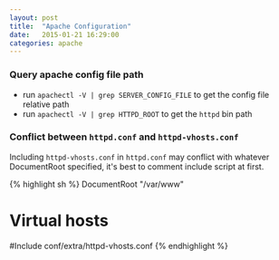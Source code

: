 ```yaml
---
layout: post
title:  "Apache Configuration"
date:   2015-01-21 16:29:00
categories: apache
---
```

### Query apache config file path

* run `apachectl -V | grep SERVER_CONFIG_FILE` to get the config file relative path
* run `apachectl -V | grep HTTPD_ROOT` to get the `httpd` bin path

### Conflict between `httpd.conf` and `httpd-vhosts.conf`

Including `httpd-vhosts.conf` in `httpd.conf` may conflict with whatever DocumentRoot specified, it's best to comment include script at first.

{% highlight sh %}
DocumentRoot "/var/www"

# Virtual hosts
#Include conf/extra/httpd-vhosts.conf
{% endhighlight %}

